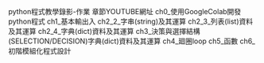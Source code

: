 python程式教學錄影-作業
章節YOUTUBE網址
ch0_使用GoogleColab開發python程式
ch1_基本輸出入
ch2_2_字串(string)及其運算
ch2_3_列表(list)資料及其運算
ch2_4_字典(dict)資料及其運算
ch3_決策與選擇結構(SELECTION/DECISION)字典(dict)資料及其運算
ch4_廻圈loop
ch5_函數
ch6_初階模組化程式設計
